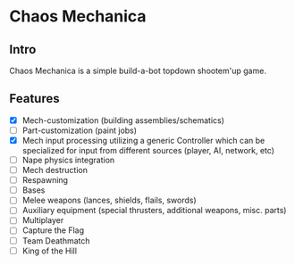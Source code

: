 # Chaos Mechanica
## Intro
Chaos Mechanica is a simple build-a-bot topdown shootem'up game.

## Features
- [X] Mech-customization (building assemblies/schematics)
- [ ] Part-customization (paint jobs)
- [X] Mech input processing utilizing a generic Controller which can be specialized for input from different sources (player, AI, network, etc)
- [ ] Nape physics integration
- [ ] Mech destruction
- [ ] Respawning
- [ ] Bases
- [ ] Melee weapons (lances, shields, flails, swords)
- [ ] Auxiliary equipment (special thrusters, additional weapons, misc. parts)
- [ ] Multiplayer
- [ ] Capture the Flag
- [ ] Team Deathmatch
- [ ] King of the Hill
